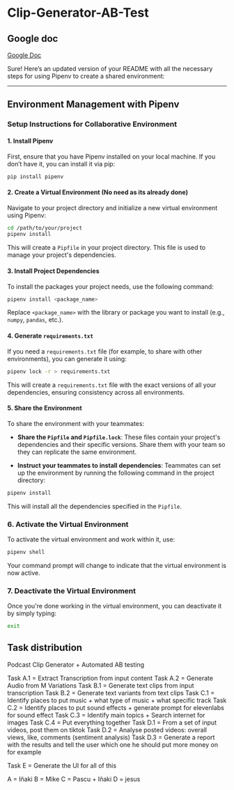 # Clip-Generator-AB-Test

## Google doc

[Google Doc](https://docs.google.com/document/d/1bOnIdPGhDHB_Nl-u1p_v7Dn0aMATKQhH4lao0ZH_BjA/edit?tab=t.0)

Sure! Here’s an updated version of your README with all the necessary steps for using Pipenv to create a shared environment:

---

## Environment Management with Pipenv

### Setup Instructions for Collaborative Environment

#### 1. Install Pipenv

First, ensure that you have Pipenv installed on your local machine. If you don’t have it, you can install it via pip:

```bash
pip install pipenv
```

#### 2. Create a Virtual Environment (No need as its already done)

Navigate to your project directory and initialize a new virtual environment using Pipenv:

```bash
cd /path/to/your/project
pipenv install
```

This will create a `Pipfile` in your project directory. This file is used to manage your project's dependencies.

#### 3. Install Project Dependencies

To install the packages your project needs, use the following command:

```bash
pipenv install <package_name>
```

Replace `<package_name>` with the library or package you want to install (e.g., `numpy`, `pandas`, etc.).

#### 4. Generate `requirements.txt`

If you need a `requirements.txt` file (for example, to share with other environments), you can generate it using:

```bash
pipenv lock -r > requirements.txt
```

This will create a `requirements.txt` file with the exact versions of all your dependencies, ensuring consistency across all environments.

#### 5. Share the Environment

To share the environment with your teammates:

- **Share the `Pipfile` and `Pipfile.lock`**: These files contain your project's dependencies and their specific versions. Share them with your team so they can replicate the same environment.

- **Instruct your teammates to install dependencies**: Teammates can set up the environment by running the following command in the project directory:

```bash
pipenv install
```

This will install all the dependencies specified in the `Pipfile`.

### 6. Activate the Virtual Environment

To activate the virtual environment and work within it, use:

```bash
pipenv shell
```

Your command prompt will change to indicate that the virtual environment is now active.

### 7. Deactivate the Virtual Environment

Once you're done working in the virtual environment, you can deactivate it by simply typing:

```bash
exit
```

## Task distribution

Podcast Clip Generator + Automated AB testing

Task A.1 = Extract Transcription from input content
Task A.2 = Generate Audio from M Variations
Task B.1 = Generate text clips from input transcription
Task B.2 = Generate text variants from text clips
Task C.1 = Identify places to put music + what type of music + what specific track
Task C.2 = Identify places to put sound effects + generate prompt for elevenlabs for sound effect
Task C.3 = Identify main topics + Search internet for images
Task C.4 = Put everything together
Task D.1 = From a set of input videos, post them on tiktok
Task D.2 = Analyse posted videos: overall views, like, comments (sentiment analysis)
Task D.3 = Generate a report with the results and tell the user which one he should put more money on for example

Task E = Generate the UI for all of this

A = Iñaki
B = Mike
C = Pascu + Iñaki
D = jesus
